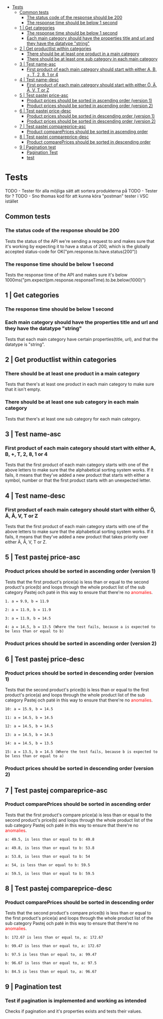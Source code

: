 
- [Tests](#tests)
  - [Common tests](#common-tests)
    - [The status code of the response should be 200](#the-status-code-of-the-response-should-be-200)
    - [The response time should be below 1 second](#the-response-time-should-be-below-1-second)
  - [1 | Get categories](#1--get-categories)
    - [The response time should be below 1 second](#the-response-time-should-be-below-1-second-1)
    - [Each main category should have the properties title and url and they have the datatype "string"](#each-main-category-should-have-the-properties-title-and-url-and-they-have-the-datatype-string)
  - [2 | Get productlist within categories](#2--get-productlist-within-categories)
    - [There should be at least one product in a main category](#there-should-be-at-least-one-product-in-a-main-category)
    - [There should be at least one sub category in each main category](#there-should-be-at-least-one-sub-category-in-each-main-category)
  - [3 | Test name-asc](#3--test-name-asc)
    - [First product of each main category should start with either A, B, +, T, 2, 8, 1 or 4](#first-product-of-each-main-category-should-start-with-either-a-b--t-2-8-1-or-4)
  - [4 | Test name-desc](#4--test-name-desc)
    - [First product of each main category should start with either Ö, Ä, Å, V, T or Z](#first-product-of-each-main-category-should-start-with-either-ö-ä-å-v-t-or-z)
  - [5 | Test pastej price-asc](#5--test-pastej-price-asc)
    - [Product prices should be sorted in ascending order (version 1)](#product-prices-should-be-sorted-in-ascending-order-version-1)
    - [Product prices should be sorted in ascending order (version 2)](#product-prices-should-be-sorted-in-ascending-order-version-2)
  - [6 | Test pastej price-desc](#6--test-pastej-price-desc)
    - [Product prices should be sorted in descending order (version 1)](#product-prices-should-be-sorted-in-descending-order-version-1)
    - [Product prices should be sorted in descending order (version 2)](#product-prices-should-be-sorted-in-descending-order-version-2)
  - [7 | Test pastej compareprice-asc](#7--test-pastej-compareprice-asc)
    - [Product comparePrices should be sorted in ascending order](#product-compareprices-should-be-sorted-in-ascending-order)
  - [8 | Test pastej compareprice-desc](#8--test-pastej-compareprice-desc)
    - [Product comparePrices should be sorted in descending order](#product-compareprices-should-be-sorted-in-descending-order)
  - [9 | Pagination test](#9--pagination-test)
    - [Pagination Test](#pagination-test)
    - [test](#test)
# Tests
TODO - Tester för alla möjliga sätt att sortera produkterna på
TODO - Tester för ?
TODO - Sno thomas kod för att kunna köra "postman" tester i VSC istället
## Common tests
### The status code of the response should be 200
Tests the status of the API we're sending a request to and makes sure that it's working by expecting it to have a status of 200, which is the globally accepted status-code for OK("pm.response.to.have.status(200"))
### The response time should be below 1 second
Tests the response time of the API and makes sure it's below 1000ms("pm.expect(pm.response.responseTime).to.be.below(1000)")
## 1 | Get categories
### The response time should be below 1 second
### Each main category should have the properties title and url and they have the datatype "string"
Tests that each main category have certain properties(title, url), and that the datatype is "string".

## 2 | Get productlist within categories
### There should be at least one product in a main category
Tests that there's at least one product in each main category to make sure that it isn't empty.
### There should be at least one sub category in each main category
Tests that there's at least one sub category for each main category.

## 3 | Test name-asc
### First product of each main category should start with either A, B, +, T, 2, 8, 1 or 4
Tests that the first product of each main category starts with one of the above letters to make sure that the alphabetical sorting system works. If it fails, it means that they've added a new product that starts with either a symbol, number or that the first product starts with an unexpected letter.

## 4 | Test name-desc
### First product of each main category should start with either Ö, Ä, Å, V, T or Z
Tests that the first product of each main category starts with one of the above letters to make sure that the alphabetical sorting system works. If it fails, it means that they've added a new product that takes priority over either Ä, Å, V, T or Z.

## 5 | Test pastej price-asc
### Product prices should be sorted in ascending order (version 1)
Tests that the first product's price(a) is less than or equal to the second product's price(b) and loops through the whole product list of the sub category Pastej och paté in this way to ensure that there're no <span style="color:red">anomalies</span>.
```
1. a = 9.9, b = 11.9
 
2: a = 11.9, b = 11.9
 
3: a = 11.9, b = 14.5
 
4: a = 14.5, b = 13.5 (Where the test fails, because a is expected to be less than or equal to b)
```
### Product prices should be sorted in ascending order (version 2)


## 6 | Test pastej price-desc
### Product prices should be sorted in descending order (version 1)
Tests that the second product's price(b) is less than or equal to the first product's price(a) and loops through the whole product list of the sub category Pastej och paté in this way to ensure that there're no <span style="color:red">anomalies</span>.

```
10: a = 15.9, b = 14.5
 
11: a = 14.5, b = 14.5
 
12: a = 14.5, b = 14.5
 
13: a = 14.5, b = 14.5
 
14: a = 14.5, b = 13.5

15: a = 13.5, b = 14.5 (Where the test fails, because b is expected to be less than or equal to a)
```

### Product prices should be sorted in descending order (version 2)

## 7 | Test pastej compareprice-asc
### Product comparePrices should be sorted in ascending order
Tests that the first product's compare price(a) is less than or equal to the second product's price(b) and loops through the whole product list of the sub category Pastej och paté in this way to ensure that there're no <span style="color:red">anomalies</span>.
```
a: 49.5, is less than or equal to b: 49.8 
 
a: 49.8, is less than or equal to b: 53.8 
 
a: 53.8, is less than or equal to b: 54 
 
a: 54, is less than or equal to b: 59.5 
 
a: 59.5, is less than or equal to b: 59.5 
```

## 8 | Test pastej compareprice-desc
### Product comparePrices should be sorted in descending order
Tests that the second product's compare price(b) is less than or equal to the first product's price(a) and loops through the whole product list of the sub category Pastej och paté in this way to ensure that there're no <span style="color:red">anomalies</span>.
```
b: 172.67 is less than or equal to, a: 172.67 
 
b: 99.47 is less than or equal to, a: 172.67 
 
b: 97.5 is less than or equal to, a: 99.47 
 
b: 96.67 is less than or equal to, a: 97.5 
 
b: 84.5 is less than or equal to, a: 96.67 
```

## 9 | Pagination test
### Test if pagination is implemented and working as intended
Checks if pagination and it's properties exists and tests their values.
